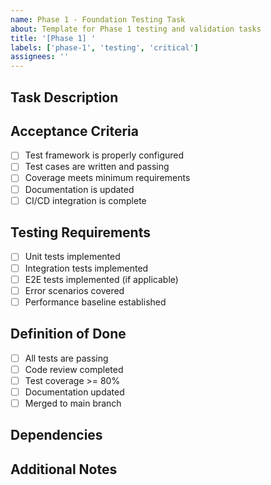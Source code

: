 ```yaml
---
name: Phase 1 - Foundation Testing Task
about: Template for Phase 1 testing and validation tasks
title: '[Phase 1] '
labels: ['phase-1', 'testing', 'critical']
assignees: ''
---
```


## Task Description
<!-- Describe the specific testing task -->

## Acceptance Criteria
- [ ] Test framework is properly configured
- [ ] Test cases are written and passing
- [ ] Coverage meets minimum requirements
- [ ] Documentation is updated
- [ ] CI/CD integration is complete

## Testing Requirements
- [ ] Unit tests implemented
- [ ] Integration tests implemented
- [ ] E2E tests implemented (if applicable)
- [ ] Error scenarios covered
- [ ] Performance baseline established

## Definition of Done
- [ ] All tests are passing
- [ ] Code review completed
- [ ] Test coverage >= 80%
- [ ] Documentation updated
- [ ] Merged to main branch

## Dependencies
<!-- List any dependencies or blockers -->

## Additional Notes
<!-- Any additional context or requirements -->